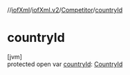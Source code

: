 //[iofXml](../../../index.md)/[iofXml.v2](../index.md)/[Competitor](index.md)/[countryId](country-id.md)

# countryId

[jvm]\
protected open var [countryId](country-id.md): [CountryId](../-country-id/index.md)
